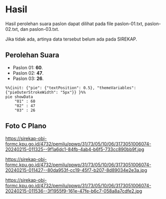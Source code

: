 # Hasil

Hasil perolehan suara paslon dapat dilihat pada file paslon-01.txt, paslon-02.txt, dan paslon-03.txt.

Jika tidak ada, artinya data tersebut belum ada pada SIREKAP.

## Perolehan Suara

 * Paslon 01: **60**.
 * Paslon 02: **47**.
 * Paslon 03: **26**.

```mermaid
%%{init: {"pie": {"textPosition": 0.5}, "themeVariables": {"pieOuterStrokeWidth": "5px"}} }%%
pie showData
    "01" : 60
    "02" : 47
    "03" : 26
```
## Foto C Plano

https://sirekap-obj-formc.kpu.go.id/4732/pemilu/ppwp/31/73/05/10/06/3173051006074-20240215-011325--9f1a6dc1-84fb-4ab4-b6f5-733cc890bb9f.jpg

https://sirekap-obj-formc.kpu.go.id/4732/pemilu/ppwp/31/73/05/10/06/3173051006074-20240215-011427--80da953f-cc19-45f7-b207-8d89034e2e3a.jpg

https://sirekap-obj-formc.kpu.go.id/4732/pemilu/ppwp/31/73/05/10/06/3173051006074-20240215-011536--3f1955f9-161e-47fe-b6c7-058a8a7cdfe2.jpg
